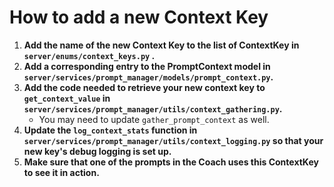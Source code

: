 # How to add a new Context Key

1. **Add the name of the new Context Key to the list of ContextKey in `server/enums/context_keys.py` .**
2. **Add a corresponding entry to the PromptContext model in `server/services/prompt_manager/models/prompt_context.py`.**
3. **Add the code needed to retrieve your new context key to `get_context_value` in `server/services/prompt_manager/utils/context_gathering.py`.**
   - You may need to update `gather_prompt_context` as well.
4. **Update the `log_context_stats` function in `server/services/prompt_manager/utils/context_logging.py` so that your new key's debug logging is set up.**
5. **Make sure that one of the prompts in the Coach uses this ContextKey to see it in action.**
